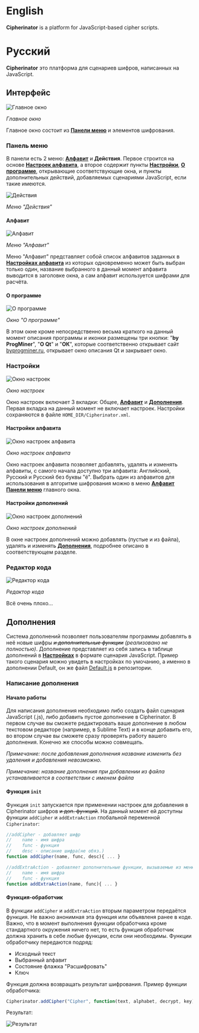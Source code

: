 # English
**Cipherinator** is a platform for JavaScript-based cipher scripts.

# Русский
**Cipherinator** это платформа для сценариев шифров, написанных на JavaScript.

## Интерфейс
![Главное окно](http://byprogminer.ru/Cipherinator/main.png)

*Главное окно*

Главное окно состоит из [**Панели меню**](#Панель-меню) и элементов шифрования.

### Панель меню
В панели есть 2 меню: [**Алфавит**](#Алфавит) и **Действия**. Первое строится на основе [**Настроек алфавита**](#Настройки-алфавита), а второе содержит пункты [**Настройки**](#Настройки), [**О программе**](#О-программе), открывающие соответствующие окна, и пункты дополнительных действий, добавляемых сценариями JavaScript, если такие имеются.

![Действия](http://byprogminer.ru/Cipherinator/actions.png)

*Меню "Действия"*
#### Алфавит
![Алфавит](http://byprogminer.ru/Cipherinator/alphabet.png)

*Меню "Алфавит"*

Меню "Алфавит" представляет собой список алфавитов заданных в [**Настройках алфавита**](#Настройки-алфавита) из которых одновременно может быть выбран только один, название выбранного в данный момент алфавита выводится в заголовке окна, а сам алфавит используется шифрами для расчёта.

#### О программе
![О программе](http://byprogminer.ru/Cipherinator/about.png)

*Окно "О программе"*

В этом окне кроме непосредственно весьма краткого на данный момент описания программы и иконки размещены три кнопки: "**by ProgMiner**", "**О Qt**" и "**ОК**", которые соответственно открывает сайт [byprogminer.ru](http://byprogminer.ru/), открывает окно описания Qt и закрывает окно.

### Настройки
![Окно настроек](http://byprogminer.ru/Cipherinator/settings-general.png)

*Окно настроек*

Окно настроек включает 3 вкладки: Общее, [**Алфавит**](#Настройки-алфавита) и [**Дополнения**](#Настройки-дополнений). Первая вкладка на данный момент не включает настроек. Настройки сохраняются в файле `HOME_DIR/Cipherinator.xml`.

#### Настройки алфавита
![Окно настроек алфавита](http://byprogminer.ru/Cipherinator/settings-alphabet.png)

*Окно настроек алфавита*

Окно настроек алфавита позволяет добавлять, удалять и изменять алфавиты, с самого начала доступно три алфавита: Английский, Русский и Русский без буквы "ё". Выбрать один из алфавитов для использования в алгоритме шифрования можно в меню [**Алфавит**](#Алфавит) [**Панели меню**](#Панель-меню) главного окна.

#### Настройки дополнений
![Окно настроек дополнений](http://byprogminer.ru/Cipherinator/settings-plugins.png)

*Окно настроек дополнений*

В окне настроек дополнений можно добавлять (пустые и из файла), удалять и изменять [**Дополнения**](#Дополнения), подробнее описано в соответствующем разделе.

### Редактор кода
![Редактор кода](http://byprogminer.ru/Cipherinator/editor.png)

*Редактор кода*

Всё очень плохо...

## Дополнения
Система дополнений позволяет пользователям программы добавлять в неё новые шифры *~~и дополнительные функции~~ (реализовано не полностью)*. Дополнение представляет из себя запись в таблице дополнений в [**Настройках**](#Настройки-дополнений) в формате сценария JavaScript. Пример такого сценария можно увидеть в настройках по умочанию, а именно в дополнении Default, он же файл [Default.js](https://github.com/ProgMiner/Cipherinator/blob/master/Default.js) в репозитории.

### Написание дополнения
#### Начало работы
Для написания дополнения необходимо либо создать файл сценария JavaScript (.js), либо добавить пустое дополнение в Cipherinator. В первом случае вы сможете редактировать ваше дополнение в любом текстовом редакторе (например, в Sublime Text) и в конце добавить его, во втором случае вы сможете сразу проверять работу вашего дополнения. Конечно же способы можно совмещать.

*Примечание: после добавления дополнения название изменить без удаления и добавления невозможно.*

*Примечание: название дополнения при добавлении из файла устанавливается в соответствии с именем файла*

#### Функция `init`
Функция `init` запускается при применении настроек для добавления в Cipherinator шифров ~~и доп. функций~~. На данный момент ей доступны функции `addCipher` и `addExtraAction` глобальной переменной `Cipherinator`:

```js
//addCipher - добавляет шифр
//    name - имя шифра
//    func - функция
//    desc - описание шифра(не обяз.)
function addCipher(name, func, desc){ ... }

//addExtraAction - добавляет дополнительные функции, вызываемые из меню Действия (реализованно не до конца)
//    name - имя шифра
//    func - функция
function addExtraAction(name, func){ ... }
```

#### Функция-обработчик
В функции `addCipher` и `addExtraAction` вторым параметром передаётся функция. Не важно анонимная эта функция или объявленя ранее в коде. Важно, что в момент выполнения функции обработчика кроме стандартного окружения ничего нет, то есть функция обработчик должна хранить в себе любые функции, если они необходимы. Функции обработчику передаются подряд:
* Исходный текст
* Выбранный алфавит
* Состояние флажка "Расшифровать"
* Ключ

Функция должна возвращать результат шифрования. Пример функции обработчика:

```js
Cipherinator.addCipher("Cipher", function(text, alphabet, decrypt, key){return "Text: " + text + "\nAlphabet: " + alphabet + "\nDecrypt: " + decrypt + "\nKey: " + key;}, "Description");
```
Результат:

![Результат](http://byprogminer.ru/Cipherinator/example.png)